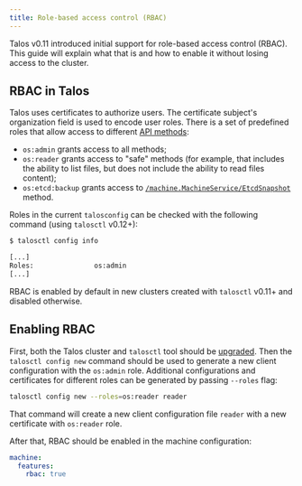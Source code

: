 ```yaml
---
title: Role-based access control (RBAC)
---
```


Talos v0.11 introduced initial support for role-based access control (RBAC).
This guide will explain what that is and how to enable it without losing access to the cluster.

## RBAC in Talos

Talos uses certificates to authorize users.
The certificate subject's organization field is used to encode user roles.
There is a set of predefined roles that allow access to different [API methods](../../reference/api/):

* `os:admin` grants access to all methods;
* `os:reader` grants access to "safe" methods (for example, that includes the ability to list files, but does not include the ability to read files content);
* `os:etcd:backup` grants access to [`/machine.MachineService/EtcdSnapshot`](../../reference/api/#machine.EtcdSnapshotRequest) method.

Roles in the current `talosconfig` can be checked with the following command (using `talosctl` v0.12+):

```sh
$ talosctl config info

[...]
Roles:               os:admin
[...]
```

RBAC is enabled by default in new clusters created with `talosctl` v0.11+ and disabled otherwise.

## Enabling RBAC

First, both the Talos cluster and `talosctl` tool should be [upgraded](../upgrading-talos/).
Then the `talosctl config new` command should be used to generate a new client configuration with the `os:admin` role.
Additional configurations and certificates for different roles can be generated by passing `--roles` flag:

```sh
talosctl config new --roles=os:reader reader
```

That command will create a new client configuration file `reader` with a new certificate with `os:reader` role.

After that, RBAC should be enabled in the machine configuration:

```yaml
machine:
  features:
    rbac: true
```
